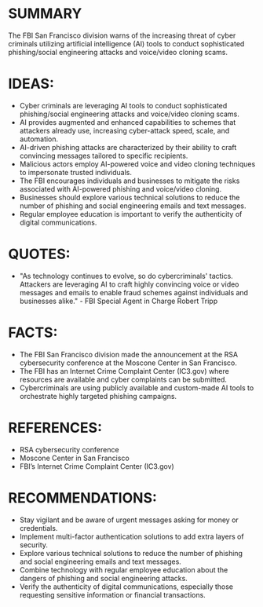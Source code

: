 # SUMMARY
The FBI San Francisco division warns of the increasing threat of cyber criminals utilizing artificial intelligence (AI) tools to conduct sophisticated phishing/social engineering attacks and voice/video cloning scams.

# IDEAS:
* Cyber criminals are leveraging AI tools to conduct sophisticated phishing/social engineering attacks and voice/video cloning scams.
* AI provides augmented and enhanced capabilities to schemes that attackers already use, increasing cyber-attack speed, scale, and automation.
* AI-driven phishing attacks are characterized by their ability to craft convincing messages tailored to specific recipients.
* Malicious actors employ AI-powered voice and video cloning techniques to impersonate trusted individuals.
* The FBI encourages individuals and businesses to mitigate the risks associated with AI-powered phishing and voice/video cloning.
* Businesses should explore various technical solutions to reduce the number of phishing and social engineering emails and text messages.
* Regular employee education is important to verify the authenticity of digital communications.

# QUOTES:
* "As technology continues to evolve, so do cybercriminals' tactics. Attackers are leveraging AI to craft highly convincing voice or video messages and emails to enable fraud schemes against individuals and businesses alike." - FBI Special Agent in Charge Robert Tripp

# FACTS:
* The FBI San Francisco division made the announcement at the RSA cybersecurity conference at the Moscone Center in San Francisco.
* The FBI has an Internet Crime Complaint Center (IC3.gov) where resources are available and cyber complaints can be submitted.
* Cybercriminals are using publicly available and custom-made AI tools to orchestrate highly targeted phishing campaigns.

# REFERENCES:
* RSA cybersecurity conference
* Moscone Center in San Francisco
* FBI’s Internet Crime Complaint Center (IC3.gov)

# RECOMMENDATIONS:
* Stay vigilant and be aware of urgent messages asking for money or credentials.
* Implement multi-factor authentication solutions to add extra layers of security.
* Explore various technical solutions to reduce the number of phishing and social engineering emails and text messages.
* Combine technology with regular employee education about the dangers of phishing and social engineering attacks.
* Verify the authenticity of digital communications, especially those requesting sensitive information or financial transactions.
